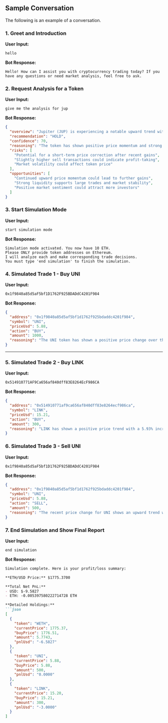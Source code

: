 ## Sample Conversation

The following is an example of a conversation.

### 1. Greet and Introduction

**User Input:**
```text
hello
```

**Bot Response:**
```text
Hello! How can I assist you with cryptocurrency trading today? If you have any questions or need market analysis, feel free to ask.
```

### 2. Request Analysis for a Token

**User Input:**
```text
give me the analysis for jup
```

**Bot Response:**
```json
{
  "overview": "Jupiter (JUP) is experiencing a notable upward trend with a 12.70% increase in the last 24 hours, supported by significant trading volumes. However, the sell transactions slightly outnumber the buys across various timeframes, indicating mixed market sentiment. Liquidity is strong at $1,643,414.85, suggesting the ability to handle large trades without significant price impact. The market cap and FDV indicate that the token is relatively established.",
  "recommendation": "HOLD",
  "confidence": 70,
  "reasoning": "The token has shown positive price momentum and strong liquidity, which are promising signs. However, the slightly higher number of sell transactions compared to buys suggests some caution. Holding is recommended to see if the upward trend continues or if a correction occurs.",
  "risks": [
    "Potential for a short-term price correction after recent gains",
    "Slightly higher sell transactions could indicate profit-taking",
    "Market volatility could affect token price"
  ],
  "opportunities": [
    "Continued upward price momentum could lead to further gains",
    "Strong liquidity supports large trades and market stability",
    "Positive market sentiment could attract more investors"
  ]
}
```

### 3. Start Simulation Mode

**User Input:**
```text
start simulation mode
```

**Bot Response:**
```text
Simulation mode activated. You now have 10 ETH.
Please ONLY provide token addresses on Ethereum.
I will analyze each and make corresponding trade decisions.
You must type 'end simulation' to finish the simulation.
```

### 4. Simulated Trade 1 - Buy UNI

**User Input:**
```text
0x1f9840a85d5aF5bf1D1762F925BDADdC4201F984
```

**Bot Response:**
```json
{
  "address": "0x1f9840a85d5af5bf1d1762f925bdaddc4201f984",
  "symbol": "UNI",
  "priceUsd": 5.88,
  "action": "BUY",
  "amount": 1000,
  "reasoning": "The UNI token has shown a positive price change over the last 24 hours (3.05%) and a significant trading volume, indicating strong market interest. The liquidity is high, which suggests that a buy order can be executed without significant slippage. Diversifying the portfolio by buying UNI could capitalize on the upward trend and potential further price appreciation. However, only a portion of the WETH holdings is used to avoid going all-in, maintaining a balanced risk approach."
}
```

---

### 5. Simulated Trade 2 - Buy LINK

**User Input:**
```text
0x514910771AF9Ca656af840dff83E8264EcF986CA
```

**Bot Response:**
```json
{
  "address": "0x514910771af9ca656af840dff83e8264ecf986ca",
  "symbol": "LINK",
  "priceUsd": 15.21,
  "action": "BUY",
  "amount": 300,
  "reasoning": "LINK has shown a positive price trend with a 5.93% increase over the last 24 hours and has a healthy volume and liquidity. The recent buy-to-sell ratio is favorable, indicating potential continued upward momentum. Investing a portion of the WETH holdings into LINK could capture further gains while maintaining portfolio diversification."
}
```

### 6. Simulated Trade 3 - Sell UNI

**User Input:**
```text
0x1f9840a85d5aF5bf1D1762F925BDADdC4201F984
```

**Bot Response:**
```json
{
  "address": "0x1f9840a85d5af5bf1d1762f925bdaddc4201f984",
  "symbol": "UNI",
  "priceUsd": 5.88,
  "action": "SELL",
  "amount": 500,
  "reasoning": "The recent price change for UNI shows an upward trend with a 3.11% increase in the last 24 hours. However, the sell transactions outnumber the buys in the last 24 hours, indicating potential resistance or profit-taking at current levels. To maximize ETH profits before any potential price correction, a partial sell of 500 UNI is recommended, capitalizing on current gains while maintaining exposure to further upside potential."
}
```

### 7. End Simulation and Show Final Report

**User Input:**
```text
end simulation
```

**Bot Response:**
```markdown
Simulation complete. Here is your profit/loss summary:

**ETH/USD Price:** $1775.3700

**Total Net PnL:**
- USD: $-9.5827
- ETH: -0.005397580222714728 ETH

**Detailed Holdings:**
```json
[
  {
    "token": "WETH",
    "currentPrice": 1775.37,
    "buyPrice": 1776.51,
    "amount": 5.7743,
    "pnlUsd": "-6.5827"
  },
  {
    "token": "UNI",
    "currentPrice": 5.88,
    "buyPrice": 5.88,
    "amount": 500,
    "pnlUsd": "0.0000"
  },
  {
    "token": "LINK",
    "currentPrice": 15.20,
    "buyPrice": 15.21,
    "amount": 300,
    "pnlUsd": "-3.0000"
  }
]
```
```